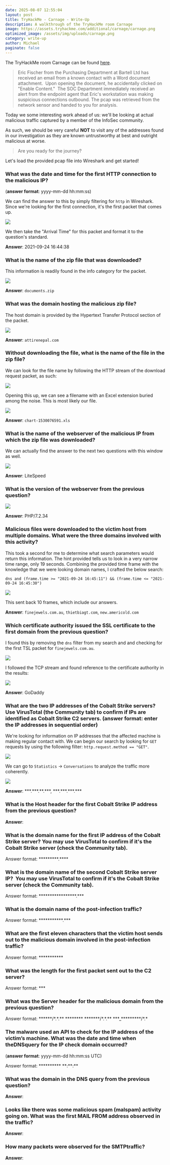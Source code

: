 ```yaml
---
date: 2025-08-07 12:55:04
layout: post
title: TryHackMe - Carnage - Write-Up
description: A walkthrough of the TryHackMe room Carnage
image: https://assets.tryhackme.com/additional/carnage/carnage.png
optimized_image: /assets/img/uploads/carnage.png
category: write-up
author: Michael
paginate: false
---
```

The TryHackMe room Carnage can be found [here](https://tryhackme.com/room/c2carnage).

> Eric Fischer from the Purchasing Department at Bartell Ltd has received an email from a known contact with a Word document attachment.  Upon opening the document, he accidentally clicked on "Enable Content."  The SOC Department immediately received an alert from the endpoint agent that Eric's workstation was making suspicious connections outbound. The pcap was retrieved from the network sensor and handed to you for analysis. 

Today we some interesting work ahead of us: we'll be looking at actual malicious traffic captured by a member of the InfoSec community.

As such, we should be very careful **NOT** to visit any of the addresses found in our investigation as they are known untrustworthy at best and outright malicious at worse.

> Are you ready for the journey?

Let's load the provided pcap file into Wireshark and get started!

### What was the date and time for the first HTTP connection to the malicious IP?

(**answer format**: yyyy-mm-dd hh:mm:ss)

We can find the answer to this by simply filtering for `http` in Wireshark.  Since we're looking for the first connection, it's the first packet that comes up.

![](/assets/img/uploads/first-http-visit-arrival-time.png)

We then take the "Arrival Time" for this packet and format it to the question's standard.

**Answer**: 2021-09-24 16:44:38

### What is the name of the zip file that was downloaded?

This information is readily found in the info category for the packet.

![](/assets/img/uploads/downloaded-zip-file.png)

**Answer**: `documents.zip`

### What was the domain hosting the malicious zip file?

The host domain is provided by the Hypertext Transfer Protocol section of the packet.

![](/assets/img/uploads/host-domain-documents-zip.png)

**Answer**: `attirenepal.com`

### Without downloading the file, what is the name of the file in the zip file?

We can look for the file name by following the HTTP stream of the download request packet, as such:

![](/assets/img/uploads/carnage-follow-http-stream.png)

Opening this up, we can see a filename with an Excel extension buried among the noise.  This is most likely our file.

![](/assets/img/uploads/carnage-downloaded-filename.png)

**Answer**: `chart-1530076591.xls`

### What is the name of the webserver of the malicious IP from which the zip file was downloaded?

We can actually find the answer to the next two questions with this window as well.

![](/assets/img/uploads/carnage-litespeed.png)

**Answer**: LiteSpeed

### What is the version of the webserver from the previous question?

![](/assets/img/uploads/carnage-server-version.png)

**Answer**: PHP/7.2.34

### Malicious files were downloaded to the victim host from multiple domains. What were the three domains involved with this activity?

This took a second for me to determine what search parameters would return this information.  The hint provided tells us to look in a very narrow time range, only 19 seconds.  Combining the provided time frame with the knowledge that we were looking domain names, I crafted the below search:

`dns and (frame.time >= "2021-09-24 16:45:11") && (frame.time <= "2021-09-24 16:45:30")`

![](/assets/img/uploads/carnage-malicious-domains.png)

This sent back 10 frames, which include our answers.

**Answer**: `finejewels.com.au`, `thietbiagt.com`, `new.americold.com`

### Which certificate authority issued the SSL certificate to the first domain from the previous question?

I found this by removing the `dns` filter from my search and and checking for the first TSL packet for `finejewels.com.au`.

![](/assets/img/uploads/carnage-no-dns-filter.png)

I followed the TCP stream and found reference to the certificate authority in the results:

![](/assets/img/uploads/carnage-godaddy.png)

**Answer**: GoDaddy

### What are the two IP addresses of the Cobalt Strike servers? Use VirusTotal (the Community tab) to confirm if IPs are identified as Cobalt Strike C2 servers. (answer format: enter the IP addresses in sequential order)

We're looking for information on IP addresses that the affected machine is making regular contact with.  We can begin our search by looking for `GET` requests by using the following filter: `http.request.method == "GET"`.

![](/assets/img/uploads/carnage-filter-for-get-requests.png)

We can go to `Statistics` -> `Conversations` to analyze the traffic more coherently.

![](/assets/img/uploads/carnage-statistics-conversations.png)

**Answer**: \*\*\*.\*\*\*.\*\*.\*\*\*, \*\*\*.\*\*\*.\*\*\*.\*\**

### What is the Host header for the first Cobalt Strike IP address from the previous question?

**Answer**:

### What is the domain name for the first IP address of the Cobalt Strike server? You may use VirusTotal to confirm if it's the Cobalt Strike server (check the Community tab).

Answer format: \*\*\*\*\*\*\*\*\*.\*\*\**

### What is the domain name of the second Cobalt Strike server IP?  You may use VirusTotal to confirm if it's the Cobalt Strike server (check the Community tab).

Answer format: \*\*\*\*\*\*\*\*\*\*\*\*\*\*\*\*\*.\*\*\*

### What is the domain name of the post-infection traffic?

Answer format: \*\*\*\*\*\*\*\*\*\*\*.\*\*\*

### What are the first eleven characters that the victim host sends out to the malicious domain involved in the post-infection traffic? 

Answer format: \*\*\*\*\*\*\*\*\*\**

### What was the length for the first packet sent out to the C2 server?

Answer format: \*\**

### What was the Server header for the malicious domain from the previous question?

Answer format: \*\*\*\*\*\*/\*.\*.\*\* \*\*\*\*\*\*\*\* \*\*\*\*\*\*\*/\*.\*.\*\* \*\*\*_\*\*\*\*\*\*\*\*\*/\*.*

### The malware used an API to check for the IP address of the victim’s machine. What was the date and time when theDNSquery for the IP check domain occurred?

(**answer format**: yyyy-mm-dd hh:mm:ss UTC)

Answer format: \*\*\*\*\*\*\*\*\*\* \*\*:\*\*:\*\*

### What was the domain in the DNS query from the previous question?

**Answer**:

### Looks like there was some malicious spam (malspam) activity going on. What was the first MAIL FROM address observed in the traffic?

**Answer**: 

### How many packets were observed for the SMTPtraffic?

**Answer**:
